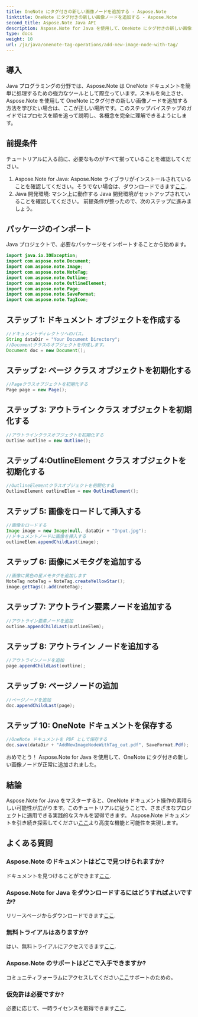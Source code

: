 ```yaml
---
title: OneNote にタグ付きの新しい画像ノードを追加する - Aspose.Note
linktitle: OneNote にタグ付きの新しい画像ノードを追加する - Aspose.Note
second_title: Aspose.Note Java API
description: Aspose.Note for Java を使用して、OneNote にタグ付きの新しい画像ノードを追加する方法を学習します。 Java プログラミング スキルを簡単に向上させます。
type: docs
weight: 10
url: /ja/java/onenote-tag-operations/add-new-image-node-with-tag/
---
```

## 導入
Java プログラミングの分野では、Aspose.Note は OneNote ドキュメントを簡単に処理するための強力なツールとして際立っています。スキルを向上させ、Aspose.Note を使用して OneNote にタグ付きの新しい画像ノードを追加する方法を学びたい場合は、ここが正しい場所です。このステップバイステップのガイドではプロセスを順を追って説明し、各概念を完全に理解できるようにします。
## 前提条件
チュートリアルに入る前に、必要なものがすべて揃っていることを確認してください。
1.  Aspose.Note for Java: Aspose.Note ライブラリがインストールされていることを確認してください。そうでない場合は、ダウンロードできます[ここ](https://releases.aspose.com/note/java/).
2. Java 開発環境: マシン上に動作する Java 開発環境がセットアップされていることを確認してください。
前提条件が整ったので、次のステップに進みましょう。
## パッケージのインポート
Java プロジェクトで、必要なパッケージをインポートすることから始めます。
```java
import java.io.IOException;
import com.aspose.note.Document;
import com.aspose.note.Image;
import com.aspose.note.NoteTag;
import com.aspose.note.Outline;
import com.aspose.note.OutlineElement;
import com.aspose.note.Page;
import com.aspose.note.SaveFormat;
import com.aspose.note.TagIcon;
```
## ステップ 1: ドキュメント オブジェクトを作成する
```java
//ドキュメントディレクトリへのパス。
String dataDir = "Your Document Directory";
//Documentクラスのオブジェクトを作成します。
Document doc = new Document();
```
## ステップ 2: ページ クラス オブジェクトを初期化する
```java
//Pageクラスオブジェクトを初期化する
Page page = new Page();
```
## ステップ 3: アウトライン クラス オブジェクトを初期化する
```java
//アウトラインクラスオブジェクトを初期化する
Outline outline = new Outline();
```
## ステップ 4:OutlineElement クラス オブジェクトを初期化する
```java
//OutlineElementクラスオブジェクトを初期化する
OutlineElement outlineElem = new OutlineElement();
```
## ステップ 5: 画像をロードして挿入する
```java
//画像をロードする
Image image = new Image(null, dataDir + "Input.jpg");
//ドキュメントノードに画像を挿入する
outlineElem.appendChildLast(image);
```
## ステップ 6: 画像にメモタグを追加する
```java
//画像に黄色の星メモタグを追加します
NoteTag noteTag = NoteTag.createYellowStar();
image.getTags().add(noteTag);
```
## ステップ 7: アウトライン要素ノードを追加する
```java
//アウトライン要素ノードを追加
outline.appendChildLast(outlineElem);
```
## ステップ 8: アウトライン ノードを追加する
```java
//アウトラインノードを追加
page.appendChildLast(outline);
```
## ステップ 9: ページノードの追加
```java
//ページノードを追加
doc.appendChildLast(page);
```
## ステップ 10: OneNote ドキュメントを保存する
```java
//OneNote ドキュメントを PDF として保存する
doc.save(dataDir + "AddNewImageNodeWithTag_out.pdf", SaveFormat.Pdf);
```
おめでとう！ Aspose.Note for Java を使用して、OneNote にタグ付きの新しい画像ノードが正常に追加されました。
## 結論
 Aspose.Note for Java をマスターすると、OneNote ドキュメント操作の素晴らしい可能性が広がります。このチュートリアルに従うことで、さまざまなプロジェクトに適用できる実践的なスキルを習得できます。 Aspose.Note ドキュメントを引き続き探索してください[ここ](https://reference.aspose.com/note/java/)より高度な機能と可能性を実現します。
## よくある質問
### Aspose.Note のドキュメントはどこで見つけられますか?
ドキュメントを見つけることができます[ここ](https://reference.aspose.com/note/java/).
### Aspose.Note for Java をダウンロードするにはどうすればよいですか?
リリースページからダウンロードできます[ここ](https://releases.aspose.com/note/java/).
### 無料トライアルはありますか?
はい、無料トライアルにアクセスできます[ここ](https://releases.aspose.com/).
### Aspose.Note のサポートはどこで入手できますか?
コミュニティフォーラムにアクセスしてください[ここ](https://forum.aspose.com/c/note/28)サポートのための。
### 仮免許は必要ですか?
必要に応じて、一時ライセンスを取得できます[ここ](https://purchase.aspose.com/temporary-license/).